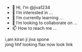 - 👋 Hi, I’m @jiva1234
- 👀 I’m interested in ...
- 🌱 I’m currently learning ...
- 💞️ I’m looking to collaborate on ...
- 📫 How to reach me ...    

<!---
jiva1234/jiva1234 is a ✨ special ✨ repository because its `README.md` (this file) appears on your GitHub profile.
You can click the Preview link to take a look at your changes.
--->
  i,am kiran 
  ji jiva spone      
  jong hhf
  looking flax now
  look
  link
  

